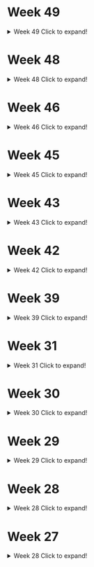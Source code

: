 # Week 49
<details>
  <summary>Week 49 Click to expand!</summary>
  
  ## Final Visualization
  ![week_49](https://github.com/christopher-reed/tidytuesday/blob/master/2020/week_49/toronto_shelters_plot.jpg)
  
</details>

# Week 48
<details>
  <summary>Week 48 Click to expand!</summary>
  
  ## Final Visualization
  ![week_48](https://github.com/christopher-reed/tidytuesday/blob/master/2020/week_48/washington_trails.jpg)
  
</details>



# Week 46
<details>
  <summary>Week 46 Click to expand!</summary>
  
  ## Final Visualization
  ![week_46](https://github.com/christopher-reed/tidytuesday/blob/master/2020/week_46/tidy_tuesday_phones.jpg)
  
</details>

# Week 45
<details>
  <summary>Week 45 Click to expand!</summary>
  
  ## Final Visualization
  ![week_45](https://github.com/christopher-reed/tidytuesday/blob/master/2020/week_45/ikea.jpg)
  
</details>


# Week 43
<details>
  <summary>Week 43 Click to expand!</summary>
  
  ## Final Visualization
  ![week_43](https://github.com/christopher-reed/tidytuesday/blob/master/2020/week_43/tidytuesday_beer.jpg)
  
</details>


# Week 42
<details>
  <summary>Week 42 Click to expand!</summary>
  
  ## Final Visualization
  ![week_42](https://github.com/christopher-reed/tidytuesday/blob/master/2020/week_42/datasaurus_dozen.jpg)
  
</details>

# Week 39
<details>
  <summary>Week 39 Click to expand!</summary>
  
  ## Final Visualization
  ![week_39](https://github.com/christopher-reed/tidytuesday/blob/master/2020/week_39/everest.jpg)
  
</details>

# Week 31
<details>
  <summary>Week 31 Click to expand!</summary>
  
  ## Final Visualization
  ![week_31](https://github.com/christopher-reed/tidytuesday/blob/master/2020/week_31/images/penguins_final.jpg)
  
</details>



# Week 30
<details>
  <summary>Week 30 Click to expand!</summary>
  
  ## Final Visualization
  ![week_30](https://github.com/christopher-reed/tidytuesday/blob/master/2020/week_30/images/RSPCA_animal_outcomes.jpg)
  
</details>


# Week 29
<details>
  <summary>Week 29 Click to expand!</summary>
  
  ## Final Visualization
  ![week_29](https://github.com/christopher-reed/tidytuesday/blob/master/2020/week_29/astronaut_fig.PNG)
</details>

# Week 28
<details>
  <summary>Week 28 Click to expand!</summary>
  
  ## Final Visualization
  ![week_28_final](https://github.com/christopher-reed/tidytuesday/blob/master/2020/week_28/images/week_28_final.png)
  
  ## Making Of
  
![week_28_making_of](https://github.com/christopher-reed/tidytuesday/blob/master/2020/week_28/images/week_28_making_of.gif)

</details>

# Week 27
<details>
  <summary>Week 28 Click to expand!</summary>
  
  ## Final Visualization
  ![xmen](https://github.com/christopher-reed/tidytuesday/blob/master/2020/week_27/images/xmen.png)

</details>

